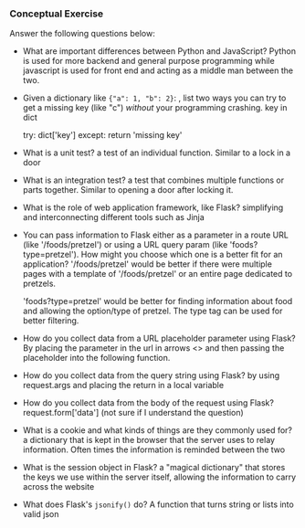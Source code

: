 ### Conceptual Exercise

Answer the following questions below:

- What are important differences between Python and JavaScript? 
Python is used for more backend and general purpose programming while javascript is used for front end and acting as a middle man between the two.

- Given a dictionary like ``{"a": 1, "b": 2}``: , list two ways you
  can try to get a missing key (like "c") *without* your programming
  crashing.
  key in dict

  try:
    dict['key']
  except:
    return 'missing key'

- What is a unit test?
  a test of an individual function. Similar to a lock in a door

- What is an integration test?
  a test that combines multiple functions or parts together. Similar to opening a door after locking it.

- What is the role of web application framework, like Flask?
  simplifying and interconnecting different tools such as Jinja

- You can pass information to Flask either as a parameter in a route URL
  (like '/foods/pretzel') or using a URL query param (like
  'foods?type=pretzel'). How might you choose which one is a better fit
  for an application?
    '/foods/pretzel' would be better if there were multiple pages with a template of '/foods/pretzel' or an entire page dedicated to pretzels. 

    'foods?type=pretzel' would be better for finding information about food and allowing the option/type of pretzel. The type tag can be used for better filtering.

- How do you collect data from a URL placeholder parameter using Flask?
  By placing the parameter in the url in arrows <> and then passing the placeholder into the following function.

- How do you collect data from the query string using Flask?
  by using request.args and placing the return in a local variable

- How do you collect data from the body of the request using Flask?
  request.form['data']
  (not sure if I understand the question)

- What is a cookie and what kinds of things are they commonly used for?
  a dictionary that is kept in the browser that the server uses to relay information. Often times the information is reminded between the two

- What is the session object in Flask?
  a "magical dictionary" that stores the keys we use within the server itself, allowing the information to carry across the website

- What does Flask's `jsonify()` do?
  A function that turns string or lists into valid json
